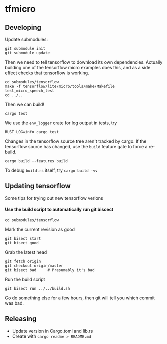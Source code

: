 tfmicro
======

## Developing

Update submodules:

```
git submodule init
git submodule update
```

Then we need to tell tensorflow to download its own dependencies. Actually
building one of the tensorflow micro examples does this, and as a side
effect checks that tensorflow is working.

```
cd submodules/tensorflow
make -f tensorflow/lite/micro/tools/make/Makefile test_micro_speech_test
cd ../..
```

Then we can build!

```
cargo test
```

We use the `env_logger` crate for log output in tests, try

```
RUST_LOG=info cargo test
```

Changes in the tensorflow source tree aren't tracked by cargo. If the
tensorflow source has changed, use the `build` feature gate to force a
re-build.

```
cargo build --features build
```

To debug `build.rs` itself, try `cargo build -vv`

## Updating tensorflow

Some tips for trying out new tensorflow verions

#### Use the build script to automatically run git biscect

```
cd submodules/tensorflow
```

Mark the current revision as good

```
git bisect start
git bisect good
```

Grab the latest head

```
git fetch origin
git checkout origin/master
git bisect bad     # Presumably it's bad
```

Run the build script

```
git bisect run ../../build.sh
```

Go do something else for a few hours, then git will tell you which commit was
bad.

## Releasing

* Update version in Cargo.toml and lib.rs
* Create with `cargo readme > README.md`
